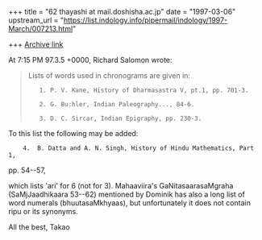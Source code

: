 +++
title = "62 thayashi at mail.doshisha.ac.jp"
date = "1997-03-06"
upstream_url = "https://list.indology.info/pipermail/indology/1997-March/007213.html"

+++
[Archive link](https://list.indology.info/pipermail/indology/1997-March/007213.html)

At  7:15 PM 97.3.5 +0000, Richard Salomon wrote:
>Lists of words used in chronograms are given in:
>        
>        1. P. V. Kane, History of Dharmasastra V, pt.1, pp. 701-3.
>
>        2. G. Bu:hler, Indian Paleography..., 84-6.
>
>        3. D. C. Sircar, Indian Epigraphy, pp. 230-3.

To this list the following may be added:

        4.  B. Datta and A. N. Singh, History of Hindu Mathematics, Part 1,
pp. 54--57,

which lists 'ari' for 6 (not for 3).  Mahaaviira's GaNitasaarasaMgraha
(SaMjJaadhikaara 53--62) mentioned by Dominik has also a long list of word
numerals (bhuutasaMkhyaas), but unfortunately it does not contain ripu or
its synonyms.

All the best,
Takao





